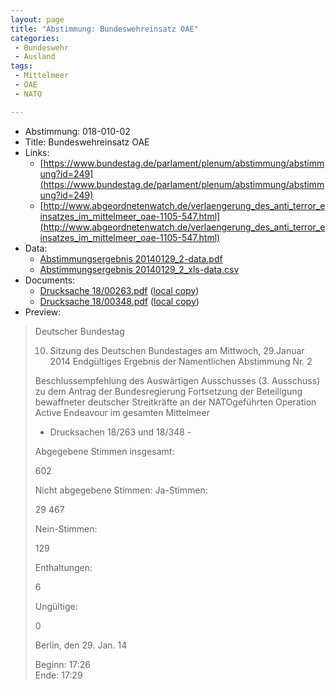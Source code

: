 ```yaml
---
layout: page
title: "Abstimmung: Bundeswehreinsatz OAE"
categories:
 - Bundeswehr
 - Ausland
tags:
 - Mittelmeer
 - OAE
 - NATO

---
```


* Abstimmung: 018-010-02
* Title: Bundeswehreinsatz OAE
* Links: 
    * [https://www.bundestag.de/parlament/plenum/abstimmung/abstimmung?id=249](https://www.bundestag.de/parlament/plenum/abstimmung/abstimmung?id=249)
    * [http://www.abgeordnetenwatch.de/verlaengerung_des_anti_terror_einsatzes_im_mittelmeer_oae-1105-547.html](http://www.abgeordnetenwatch.de/verlaengerung_des_anti_terror_einsatzes_im_mittelmeer_oae-1105-547.html)
* Data: 
    * [Abstimmungsergebnis 20140129_2-data.pdf](/res/abstimmungsliste/20140129_2-data.pdf)
    * [Abstimmungsergebnis 20140129_2_xls-data.csv](/res/abstimmungsliste/analyses/20140129_2_xls-data.csv)
* Documents: 
    * [Drucksache 18/00263.pdf](http://dip21.bundestag.de/dip21/btd/18/002/1800263.pdf) ([local copy](/res/abstimmungsdaten/018-010-02/1800263.pdf))
    * [Drucksache 18/00348.pdf](http://dip21.bundestag.de/dip21/btd/18/003/1800348.pdf) ([local copy](/res/abstimmungsdaten/018-010-02/1800348.pdf))
* Preview: 
> Deutscher Bundestag
> 
> 10. Sitzung des Deutschen Bundestages
> am Mittwoch, 29.Januar 2014
> Endgültiges Ergebnis der Namentlichen Abstimmung Nr. 2
> 
> Beschlussempfehlung des Auswärtigen Ausschusses (3. Ausschuss) zu dem Antrag
> der Bundesregierung
> Fortsetzung der Beteiligung bewaffneter deutscher Streitkräfte an der NATOgeführten Operation Active Endeavour im gesamten Mittelmeer
> - Drucksachen 18/263 und 18/348 -
> 
> Abgegebene Stimmen insgesamt:
> 
> 602
> 
> Nicht abgegebene Stimmen:
> Ja-Stimmen:
> 
> 29
> 467
> 
> Nein-Stimmen:
> 
> 129
> 
> Enthaltungen:
> 
> 6
> 
> Ungültige:
> 
> 0
> 
> Berlin, den 29. Jan. 14
> 
> Beginn: 17:26  
> Ende: 17:29
